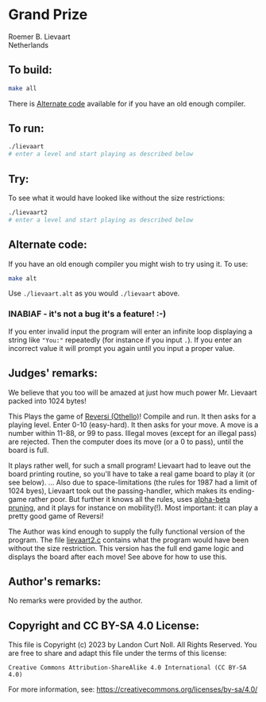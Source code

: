 # Grand Prize

Roemer B. Lievaart  
Netherlands   

## To build:

```sh
make all
```

There is [Alternate code](#alternate-code) available for if you have an old
enough compiler.

## To run:

```sh
./lievaart
# enter a level and start playing as described below
```

## Try:

To see what it would have looked like without the size restrictions:

```sh
./lievaart2
# enter a level and start playing as described below
```

## Alternate code:

If you have an old enough compiler you might wish to try using it. To use:

```sh
make alt
```

Use `./lievaart.alt` as you would `./lievaart` above.

### INABIAF - it's not a bug it's a feature! :-)

If you enter invalid input the program will enter an infinite loop displaying a
string like `"You:"` repeatedly (for instance if you input `.`). If you enter an
incorrect value it will prompt you again until you input a proper value.

## Judges' remarks:

We believe that you too will be amazed at just how much power Mr. Lievaart
packed into 1024 bytes!

This Plays the game of [Reversi
(Othello)](https://en.wikipedia.org/wiki/Reversi)!  Compile and run.  It then
asks for a playing level. Enter 0-10 (easy-hard).  It then asks for
your move. A move is a number within 11-88, or 99 to pass.  Illegal
moves (except for an illegal pass) are rejected.  Then the computer
does its move (or a 0 to pass), until the board is full.

It plays rather well, for such a small program! Lievaart had to leave out the
board printing routine, so you'll have to take a real game board to play it (or
see below). ...  Also due to space-limitations (the rules for 1987 had a limit
of 1024 byes), Lievaart took out the passing-handler, which makes its
ending-game rather poor.  But further it knows all the rules, uses [alpha-beta
pruning](https://en.wikipedia.org/wiki/Alpha-beta_pruning), and it plays for
instance on mobility(!).  Most important: it can play a pretty good game of Reversi!

The Author was kind enough to supply the fully functional version of the
program.  The file [lievaart2.c](lievaart2.c) contains what the program would
have been without the size restriction.  This version has the full end game
logic and displays the board after each move! See above for how to use this.


## Author's remarks:

No remarks were provided by the author.

## Copyright and CC BY-SA 4.0 License:

This file is Copyright (c) 2023 by Landon Curt Noll.  All Rights Reserved.
You are free to share and adapt this file under the terms of this license:

    Creative Commons Attribution-ShareAlike 4.0 International (CC BY-SA 4.0)

For more information, see: https://creativecommons.org/licenses/by-sa/4.0/
